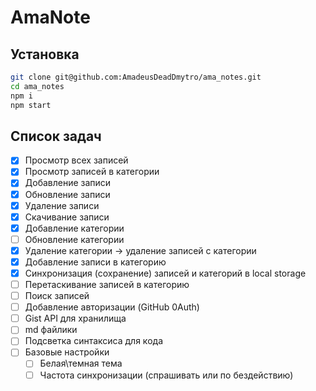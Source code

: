 # AmaNote

## Установка

```bash
git clone git@github.com:AmadeusDeadDmytro/ama_notes.git
cd ama_notes
npm i
npm start
```

## Список задач

-   [x] Просмотр всех записей
-   [x] Просмотр записей в категории
-   [x] Добавление записи
-   [x] Обновление записи
-   [x] Удаление записи
-   [x] Скачивание записи
-   [x] Добавление категории
-   [ ] Обновление категории
-   [x] Удаление категории -> удаление записей с категории
-   [x] Добавление записи в категорию
-   [x] Синхронизация (сохранение) записей и категорий в local storage
-   [ ] Перетаскивание записей в категорию
-   [ ] Поиск записей
-   [ ] Добавление авторизации (GitHub 0Auth)
-   [ ] Gist API для хранилища
-   [ ] md файлики
-   [ ] Подсветка синтаксиса для кода
-   [ ] Базовые настройки
    -   [ ] Белая\темная тема
    -   [ ] Частота синхронизации (спрашивать или по бездействию)
